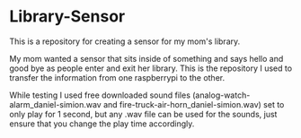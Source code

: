 # Library-Sensor
This is a repository for creating a sensor for my mom's library.

My mom wanted a sensor that sits inside of something and says hello and good bye as people enter and exit her library.  This is the repository I used to transfer the information from one raspberrypi to the other.  

While testing I used free downloaded sound files (analog-watch-alarm_daniel-simion.wav and fire-truck-air-horn_daniel-simion.wav) set to only play for 1 second, but any .wav file can be used for the sounds, just ensure that you change the play time accordingly.
